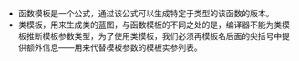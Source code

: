 - 函数模板是一个公式，通过该公式可以生成特定于类型的该函数的版本。
- 类模板，用来生成类的蓝图，与函数模板的不同之处的是，编译器不能为类模板推断模板参数类型，为了使用类模板，我们必须再模板名后面的尖括号中提供额外信息——用来代替模板参数的模板实参列表。